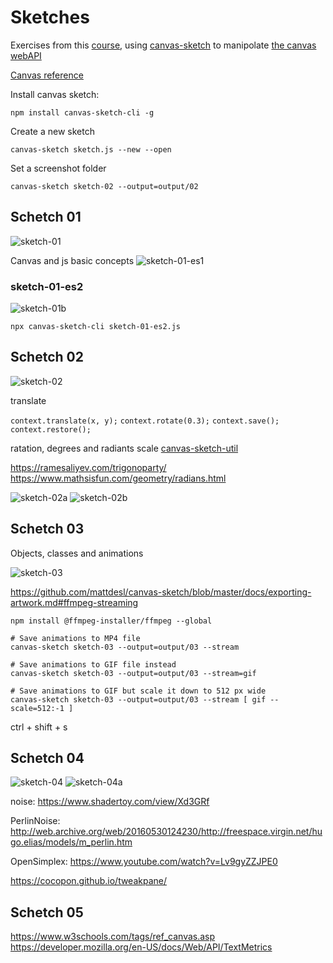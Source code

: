 # Sketches

Exercises from this [course](https://www.domestika.org/it/courses/2729-coding-creativo-realizza-visual-con-javascript/course), using [canvas-sketch](https://github.com/mattdesl/canvas-sketch) to manipolate [the canvas webAPI](https://developer.mozilla.org/en-US/docs/Web/API/Canvas_API)

[Canvas reference](https://www.w3schools.com/tags/ref_canvas.asp)

Install canvas sketch:

```
npm install canvas-sketch-cli -g
```

Create a new sketch

```
canvas-sketch sketch.js --new --open
```

Set a screenshot folder

```
canvas-sketch sketch-02 --output=output/02
```

## Schetch 01

![sketch-01](docs/sketch-01.png)

Canvas and js basic concepts
![sketch-01-es1](https://codepen.io/Lichfolky/pen/QWQBaMW)

### sketch-01-es2

![sketch-01b](docs/sketch-01b.png)

`npx canvas-sketch-cli sketch-01-es2.js`

## Schetch 02

![sketch-02](docs/sketch-02.png)

translate

`context.translate(x, y);`
`context.rotate(0.3);`
`context.save();`
`context.restore();`

ratation, degrees and radiants
scale
[canvas-sketch-util](https://github.com/mattdesl/canvas-sketch-util)

https://ramesaliyev.com/trigonoparty/
https://www.mathsisfun.com/geometry/radians.html

![sketch-02a](docs/sketch-02a.png)
![sketch-02b](docs/sketch-02b.png)

## Schetch 03

Objects, classes and animations

![sketch-03](docs/sketch-03.gif)

https://github.com/mattdesl/canvas-sketch/blob/master/docs/exporting-artwork.md#ffmpeg-streaming

```
npm install @ffmpeg-installer/ffmpeg --global
```

```
# Save animations to MP4 file
canvas-sketch sketch-03 --output=output/03 --stream

# Save animations to GIF file instead
canvas-sketch sketch-03 --output=output/03 --stream=gif

# Save animations to GIF but scale it down to 512 px wide
canvas-sketch sketch-03 --output=output/03 --stream [ gif --scale=512:-1 ]
```

ctrl + shift + s

## Schetch 04

![sketch-04](docs/sketch-04.gif)
![sketch-04a](docs/sketch-04a.gif)

noise:
https://www.shadertoy.com/view/Xd3GRf

PerlinNoise:
http://web.archive.org/web/20160530124230/http://freespace.virgin.net/hugo.elias/models/m_perlin.htm

OpenSimplex:
https://www.youtube.com/watch?v=Lv9gyZZJPE0

https://cocopon.github.io/tweakpane/

## Schetch 05

https://www.w3schools.com/tags/ref_canvas.asp
https://developer.mozilla.org/en-US/docs/Web/API/TextMetrics
